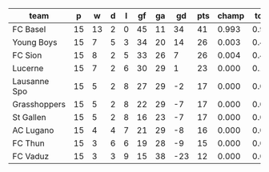 |     team     | p  | w  | d | l | gf | ga | gd  | pts | champ | top2  | top3  | top4  |  5-7  | bot4  | bot3  | bot2  |
|--------------|----|----|---|---|----|----|-----|-----|-------|-------|-------|-------|-------|-------|-------|-------|
| FC Basel     | 15 | 13 | 2 | 0 | 45 | 11 |  34 |  41 | 0.993 | 0.999 | 1.000 | 1.000 | 0.000 | 0.000 | 0.000 | 0.000|
| Young Boys   | 15 |  7 | 5 | 3 | 34 | 20 |  14 |  26 | 0.003 | 0.414 | 0.728 | 0.890 | 0.105 | 0.015 | 0.005 | 0.001|
| FC Sion      | 15 |  8 | 2 | 5 | 33 | 26 |   7 |  26 | 0.004 | 0.421 | 0.735 | 0.895 | 0.101 | 0.015 | 0.005 | 0.001|
| Lucerne      | 15 |  7 | 2 | 6 | 30 | 29 |   1 |  23 | 0.000 | 0.121 | 0.341 | 0.640 | 0.324 | 0.087 | 0.036 | 0.012|
| Lausanne Spo | 15 |  5 | 2 | 8 | 27 | 29 |  -2 |  17 | 0.000 | 0.026 | 0.099 | 0.255 | 0.565 | 0.323 | 0.180 | 0.080|
| Grasshoppers | 15 |  5 | 2 | 8 | 22 | 29 |  -7 |  17 | 0.000 | 0.006 | 0.032 | 0.099 | 0.496 | 0.594 | 0.405 | 0.221|
| St Gallen    | 15 |  5 | 2 | 8 | 16 | 23 |  -7 |  17 | 0.000 | 0.004 | 0.019 | 0.072 | 0.462 | 0.661 | 0.466 | 0.259|
| AC Lugano    | 15 |  4 | 4 | 7 | 21 | 29 |  -8 |  16 | 0.000 | 0.005 | 0.028 | 0.087 | 0.491 | 0.614 | 0.422 | 0.236|
| FC Thun      | 15 |  3 | 6 | 6 | 19 | 28 |  -9 |  15 | 0.000 | 0.003 | 0.018 | 0.061 | 0.402 | 0.714 | 0.537 | 0.324|
| FC Vaduz     | 15 |  3 | 3 | 9 | 15 | 38 | -23 |  12 | 0.000 | 0.000 | 0.000 | 0.002 | 0.054 | 0.977 | 0.944 | 0.865|
